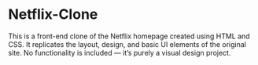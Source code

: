 # Netflix-Clone
This is a front-end clone of the Netflix homepage created using HTML and CSS. It replicates the layout, design, and basic UI elements of the original site. No functionality is included — it’s purely a visual design project.
